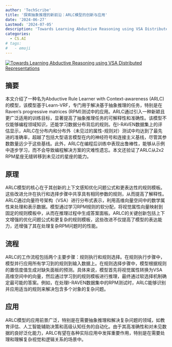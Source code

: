 ```yaml
---
author: 'TechScribe'
title: '探索抽象推理的新前沿：ARLC模型的创新与应用'
date: '2024-06-27'
Lastmod: '2024-07-05'
description: 'Towards Learning Abductive Reasoning using VSA Distributed Representations'
categories:
  - CS.AI
# tags:
#   - emoji
---
```


[![Towards Learning Abductive Reasoning using VSA Distributed Representations](https://arxiv-research-1301205113.cos.ap-guangzhou.myqcloud.com/images/2406.19121v1.pdf_0.jpg)](https://arxiv.org/abs/2406.19121v1)

## 摘要

本文介绍了一种名为Abductive Rule Learner with Context-awareness (ARLC)的模型，该模型基于Learn-VRF，专门用于解决基于抽象推理的任务，特别是在Raven’s progressive matrices (RPM)测试中的应用。ARLC通过引入一种新颖且更广泛适用的训练目标，显著提高了抽象推理任务的可解释性和准确性。该模型不仅能够编程领域知识，还能学习数据分布背后的规则。在I-RAVEN数据集上的评估显示，ARLC在分布内和分布外（未见过的属性-规则对）测试中均达到了最先进的准确率，超越了包括大型语言模型在内的神经符号和连接主义基线，尽管其参数数量远少于这些基线。此外，ARLC在编程后训练中表现出鲁棒性，能够从示例中逐步学习，而不会导致编程解决方案的灾难性遗忘。本文还验证了ARLC从2x2 RPM星座无缝转移到未见过的星座的能力。<!--more-->

## 原理

ARLC模型的核心在于其创新的上下文感知优化问题公式和更表达性的规则模板。这些改进允许在执行和选择步骤中共享具有相同参数的规则，从而提高了解释性。ARLC通过向量符号架构（VSA）进行分布式表示，利用高维向量空间中的数学属性来处理和表示数据。模型通过学习RPM规则的软分配，将视觉属性向量映射到固定的规则模板中，从而在推理过程中生成答案面板。ARLC的关键创新包括上下文增强的优化问题公式和更复杂的规则模板，这些改进不仅提高了模型的表达能力，还增强了其在处理复杂RPM问题时的性能。

## 流程

ARLC的工作流程包括两个主要步骤：规则执行和规则选择。在规则执行步骤中，模型并行应用所有学习到的规则到输入数据上。在规则选择步骤中，模型根据规则的置信度值生成对缺失面板的预测。具体来说，模型首先将视觉属性转换为VSA高维空间中的向量，然后通过学习到的规则模板进行推理，最终通过软选择机制确定最可能的答案。例如，在处理I-RAVEN数据集中的RPM测试时，ARLC能够识别并应用适当的规则来解决包含多个对象的复杂问题。

## 应用

ARLC模型的应用前景广泛，特别是在需要抽象推理和解决复杂问题的领域，如教育评估、人工智能辅助决策和高级认知任务的自动化。由于其高准确性和对未见数据的良好泛化能力，ARLC有望在各种实际应用中发挥重要作用，特别是在需要处理和理解复杂视觉和逻辑关系的场景中。